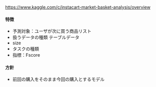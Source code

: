 https://www.kaggle.com/c/instacart-market-basket-analysis/overview

#### 特徴

- 予測対象：ユーザが次に買う商品リスト
- 扱うデータの種類 テーブルデータ
- size 
- タスクの種類 
- 指標：Fscore



#### 方針

- 前回の購入をそのまま今回の購入とするモデル